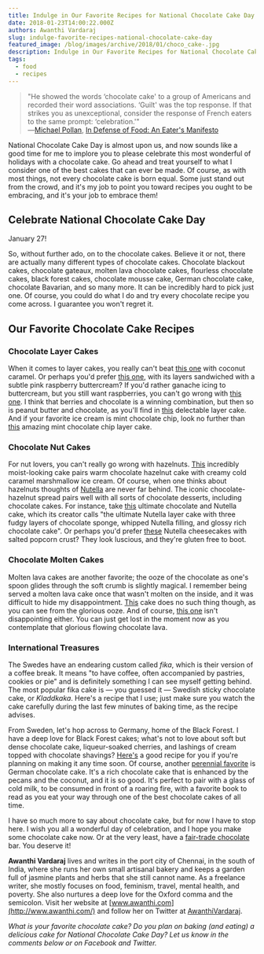 ```yaml
---
title: Indulge in Our Favorite Recipes for National Chocolate Cake Day
date: 2018-01-23T14:00:22.000Z
authors: Awanthi Vardaraj
slug: indulge-favorite-recipes-national-chocolate-cake-day
featured_image: /blog/images/archive/2018/01/choco_cake-.jpg
description: Indulge in Our Favorite Recipes for National Chocolate Cake Day
tags:
  - food
  - recipes
---
```

> "He showed the words ‘chocolate cake' to a group of Americans and recorded their word associations. ‘Guilt' was the top response. If that strikes you as unexceptional, consider the response of French eaters to the same prompt: ‘celebration.'"\
> ―[Michael Pollan](https://www.goodreads.com/author/show/2121.Michael%5FPollan), [In Defense of Food: An Eater's Manifesto](https://www.goodreads.com/work/quotes/3100234)

National Chocolate Cake Day is almost upon us, and now sounds like a good time for me to implore you to please celebrate this most wonderful of holidays with a chocolate cake. Go ahead and treat yourself to what I consider one of the best cakes that can ever be made. Of course, as with most things, not every chocolate cake is born equal. Some just stand out from the crowd, and it's my job to point you toward recipes you ought to be embracing, and it's your job to embrace them!

## Celebrate National Chocolate Cake Day

January 27!

So, without further ado, on to the chocolate cakes. Believe it or not, there are actually many different types of chocolate cakes. Chocolate blackout cakes, chocolate gateaux, molten lava chocolate cakes, flourless chocolate cakes, black forest cakes, chocolate mousse cake, German chocolate cake, chocolate Bavarian, and so many more. It can be incredibly hard to pick just one. Of course, you could do what I do and try every chocolate recipe you come across. I guarantee you won't regret it.

## Our Favorite Chocolate Cake Recipes

### Chocolate Layer Cakes

When it comes to layer cakes, you really can't beat [this one](https://www.stylesweetca.com/blog/2017/9/20/chocolate-layer-cake-with-coconut-caramel?utm%5Fmedium=social&utm%5Fsource=pinterest&utm%5Fcampaign=tailwind%5Ftribes&utm%5Fcontent=tribes) with coconut caramel. Or perhaps you'd prefer [this one](https://bakingamoment.com/chocolate-cake-with-raspberry-buttercream/), with its layers sandwiched with a subtle pink raspberry buttercream? If you'd rather ganache icing to buttercream, but you still want raspberries, you can't go wrong with [this one](http://livforcake.com/2016/02/chocolate-raspberry-layer-cake.html). I think that berries and chocolate is a winning combination, but then so is peanut butter and chocolate, as you'll find in [this](https://www.lifeloveandsugar.com/2017/01/18/peanut-butter-chocolate-layer-cake/) delectable layer cake. And if your favorite ice cream is mint chocolate chip, look no further than [this](http://www.littlesugarsnaps.com/2015/02/19/mint-choc-chip-layer-cake/) amazing mint chocolate chip layer cake.

### Chocolate Nut Cakes

For nut lovers, you can't really go wrong with hazelnuts. [This](https://www.monpetitfour.com/hazelnut-chocolate-cake-with-caramel-marshmallow-ice-cream/) incredibly moist-looking cake pairs warm chocolate hazelnut cake with creamy cold caramel marshmallow ice cream. Of course, when one thinks about hazelnuts thoughts of [Nutella](https://www.nutella.com/en/in) are never far behind. The iconic chocolate-hazelnut spread pairs well with all sorts of chocolate desserts, including chocolate cakes. For instance, take [this](https://www.supergoldenbakes.com/2015/06/ultimate-chocolate-and-nutella-cake.html) ultimate chocolate and Nutella cake, which its creator calls "the ultimate Nutella layer cake with three fudgy layers of chocolate sponge, whipped Nutella filling, and glossy rich chocolate cake". Or perhaps you'd prefer [these](https://chewtown.com/2014/06/nutella-cheesecakes-with-salted-popcorn-crust/) Nutella cheesecakes with salted popcorn crust? They look luscious, and they're gluten free to boot.

### Chocolate Molten Cakes

Molten lava cakes are another favorite; the ooze of the chocolate as one's spoon glides through the soft crumb is slightly magical. I remember being served a molten lava cake once that wasn't molten on the inside, and it was difficult to hide my disappointment. [This](https://marshasbakingaddiction.com/chocolate-molten-cakes/) cake does no such thing though, as you can see from the glorious ooze. And of course, [this one](https://www.unicornsinthekitchen.com/molten-chocolate-lava-cake/) isn't disappointing either. You can just get lost in the moment now as you contemplate that glorious flowing chocolate lava.

### International Treasures

The Swedes have an endearing custom called *fika*, which is their version of a coffee break. It means "to have coffee, often accompanied by pastries, cookies or pie" and is definitely something I can see myself getting behind. The most popular fika cake is — you guessed it — Swedish sticky chocolate cake, or *Kladdkaka*. Here's a recipe that I use; just make sure you watch the cake carefully during the last few minutes of baking time, as the recipe advises.

From Sweden, let's hop across to Germany, home of the Black Forest. I have a deep love for Black Forest cakes; what's not to love about soft but dense chocolate cake, liqueur-soaked cherries, and lashings of cream topped with chocolate shavings? [Here's](https://livforcake.com/black-forest-cake/) a good recipe for you if you're planning on making it any time soon. Of course, another [perennial favorite](https://www.tasteofhome.com/recipes/german-chocolate-cake) is German chocolate cake. It's a rich chocolate cake that is enhanced by the pecans and the coconut, and it is so good. It's perfect to pair with a glass of cold milk, to be consumed in front of a roaring fire, with a favorite book to read as you eat your way through one of the best chocolate cakes of all time.

I have so much more to say about chocolate cake, but for now I have to stop here. I wish you all a wonderful day of celebration, and I hope you make some chocolate cake now. Or at the very least, have a [fair-trade chocolate](https://www.tomatoink.com/blog/posts/best-fair-trade-chocolate-brands.html) bar. You deserve it!

**Awanthi Vardaraj** lives and writes in the port city of Chennai, in the south of India, where she runs her own small artisanal bakery and keeps a garden full of jasmine plants and herbs that she still cannot name. As a freelance writer, she mostly focuses on food, feminism, travel, mental health, and poverty. She also nurtures a deep love for the Oxford comma and the semicolon. Visit her website at [www.awanthi.com](http://www.awanthi.com/) and follow her on Twitter at [AwanthiVardaraj](https://twitter.com/AwanthiVardaraj).

*What is your favorite chocolate cake? Do you plan on baking (and eating) a delicious cake for National Chocolate Cake Day? Let us know in the comments below or on Facebook and Twitter.*